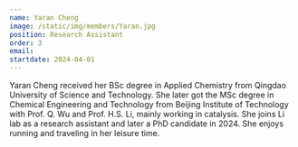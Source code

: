 ```yaml
---
name: Yaran Cheng
image: /static/img/members/Yaran.jpg
position: Research Assistant
order: 3
email:
startdate: 2024-04-01
---
```

Yaran Cheng received her BSc degree in Applied Chemistry from Qingdao University of Science and Technology. She later got the MSc degree in Chemical Engineering and Technology from Beijing Institute of Technology with Prof. Q. Wu and Prof. H.S. Li, mainly working in catalysis. She joins Li lab as a research assistant and later a PhD candidate in 2024. She enjoys running and traveling in her leisure time.
